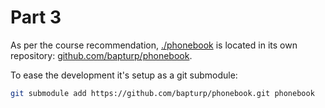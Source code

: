 # Part 3

As per the course recommendation, [./phonebook](./phonebook/) is located in its own repository: [github.com/bapturp/phonebook](https://github.com/bapturp/phonebook.git).

To ease the development it's setup as a git submodule:
```sh
git submodule add https://github.com/bapturp/phonebook.git phonebook
```
